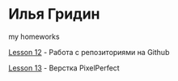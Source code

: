 

# Илья Гридин
my homeworks

[Lesson 12](https://ilyagridin7.github.io/lesson_12/ "урок 12") - Работа с репозиториями на Github

[Lesson 13](https://ilyagridin7.github.io/lesson13/src/ "урок 13") - Верстка PixelPerfect
